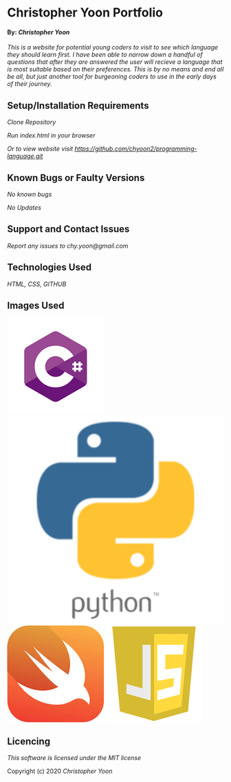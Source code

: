 # Christopher Yoon Portfolio

#### By: _**Christopher Yoon**_

_This is a website for potential young coders to visit to see which language they should learn first. I have been able to narrow down a handful of questions that after they are answered the user will recieve a language that is most suitable based on their preferences. This is by no means and end all be all, but just another tool for burgeoning coders to use in the early days of their journey._

## Setup/Installation Requirements

*_Clone Repository_*

*_Run index.html in your browser_*

*Or to view website visit https://github.com/chyoon2/programming-language.git*

## Known Bugs or Faulty Versions

_No known bugs_

_No Updates_

## Support and Contact Issues

_Report any issues to chy.yoon@gmail.com_

## Technologies Used

_HTML, CSS, GITHUB_

## Images Used

![Image of C# logo](img/csharp.png)
![Image of Python logo](img/python.png)
![Image of Swift logo](img/swift.png)
![Image of Javascript logo](img/javascript.png)


## Licencing

_This software is licensed under the MIT license_

Copyright (c) 2020 *Christopher Yoon*